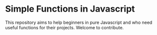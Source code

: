 # Simple Functions in Javascript
This repository aims to help beginners in pure Javascript and who need useful functions for their projects. Welcome to contribute.
